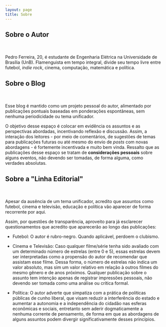 ```yaml
---
layout: page
title: Sobre
---
```

## Sobre o Autor  
<br></br>
Pedro Ferreira, 20, é estudante de Engenharia Elétrica na Universidade de Brasília (UnB). Flamenguista em tempo integral, divide seu tempo livre entre futebol, _indie rock_, cinema, computação, matemática e política.


## Sobre o Blog  
<br></br>
Esse blog é mantido como um projeto pessoal do autor, alimentado por publicações pontuais baseadas em ponderações espontâneas, sem nenhuma periodicidade ou tema unificador.  

 O objetivo desse espaço é colocar em evidência os assuntos e as perspectivas abordadas, incentivando reflexão e discussão.  Assim, a interação dos leitores - por meio de comentários, de sugestões de temas para publicações futuras ou até mesmo do envio de _posts_ com novas abordagens - é fortemente incentivada e muito bem vinda. Ressalto que as publicações desse espaço se tratam de **considerações pessoais** sobre alguns eventos, não devendo ser tomadas, de forma alguma, como verdades absolutas.

## Sobre a "Linha Editorial"  
<br></br>
Apesar da ausência de um tema unificador, acredito que assuntos como futebol, cinema e televisão, educação e política vão aparecer de forma recorrente por aqui.

Assim, por questões de transparência, aproveito para já esclarecer questionamentos que acredito que aparecerão ao longo das publicações:

* Futebol: O autor é rubro-negro. Quando aplicável, perdoem o clubismo.

* Cinema e Televisão: Caso qualquer filme/série tenha sido avaliado com um determinado número de estrelas (entre 0 e 5), essas estrelas devem ser interpretadas como a propensão do autor de recomendar que assistam esse filme. Dessa forma, o número de estrelas não indica um valor absoluto, mas sim um valor relativo em relação à outros filmes do mesmo gênero e de anos próximos. Qualquer publicação sobre o assunto tem intenção apenas de registrar impressões pessoais, não devendo ser tomada como uma análise ou crítica formal.   

* Política: O autor adverte que simpatiza com a prática de políticas públicas de cunho liberal, que visam reduzir a interferência do estado e aumentar a autonomia e a independência do cidadão nas esferas econômicas e sociais, entretanto sem aderir dogmaticamente a nenhuma corrente de pensamento, de forma em que as abordagens de alguns assuntos podem divergir significativamente desses princípios.
